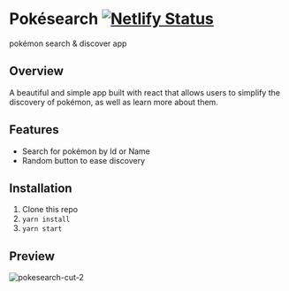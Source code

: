 # Pokésearch [![Netlify Status](https://api.netlify.com/api/v1/badges/c3949923-1325-473c-b43a-9daef8a66761/deploy-status)](https://pocketmonsters-search.netlify.app/)
pokémon search & discover app

## Overview
A beautiful and simple app built with react that allows users to simplify the discovery of pokémon, as well as learn more about them.

## Features
  
 - Search for pokémon by Id or Name
 - Random button to ease discovery

## Installation

1. Clone this repo
2. `yarn install`
3. `yarn start`

## Preview
![pokesearch-cut-2](https://user-images.githubusercontent.com/75787788/121202496-5509c600-c843-11eb-9d5e-e04ce51efbcc.png)
